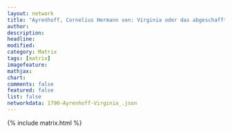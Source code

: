 ```yaml
---
layout: network
title: "Ayrenhoff, Cornelius Hermann von: Virginia oder das abgeschaffte Decemvirat (1790)"
author:
description:
headline:
modified:
category: Matrix
tags: [matrix]
imagefeature: 
mathjax: 
chart: 
comments: false
featured: false
list: false
networkdata: 1790-Ayrenhoff-Virginia_.json
---
```

{% include matrix.html %}
